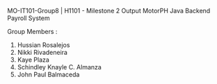MO-IT101-Group8 | H1101 - Milestone 2 Output
	MotorPH Java Backend Payroll System

Group Members :

1.	Hussian Rosalejos
2.	Nikki Rivadeneira
3.	Kaye Plaza
4.	Schindley Knayle C. Almanza
5.	John Paul Balmaceda

